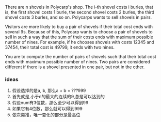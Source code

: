 There are n shovels in Polycarp's shop. The i-th shovel costs i burles, that is, the first shovel costs 1 burle, the
second shovel costs 2 burles, the third shovel costs 3 burles, and so on. Polycarps wants to sell shovels in pairs.

Visitors are more likely to buy a pair of shovels if their total cost ends with several 9s. Because of this, Polycarp
wants to choose a pair of shovels to sell in such a way that the sum of their costs ends with maximum possible number of
nines. For example, if he chooses shovels with costs 12345 and 37454, their total cost is 49799, it ends with two nines.

You are to compute the number of pairs of shovels such that their total cost ends with maximum possible number of nines.
Two pairs are considered different if there is a shovel presented in one pair, but not in the other.

### ideas

1. 假设选择的是a, b, 那么a + b = ???999
2. 首先就是,小于n的最大的连续的9,总是可以达到的
3. 假设num有3位数，那么至少可以得到99
4. 如果它有4位数，那么就可以得到999
5. 依次类推，唯一变化的部分是最高位